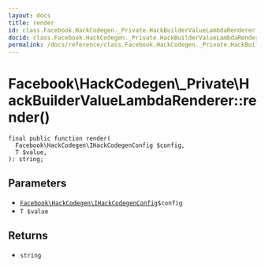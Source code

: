 ```yaml
---
layout: docs
title: render
id: class.Facebook.HackCodegen._Private.HackBuilderValueLambdaRenderer.render
docid: class.Facebook.HackCodegen._Private.HackBuilderValueLambdaRenderer.render
permalink: /docs/reference/class.Facebook.HackCodegen._Private.HackBuilderValueLambdaRenderer.render/
---
```

# Facebook\\HackCodegen\\_Private\\HackBuilderValueLambdaRenderer::render()




``` Hack
final public function render(
  Facebook\HackCodegen\IHackCodegenConfig $config,
  T $value,
): string;
```




## Parameters




+ [` Facebook\HackCodegen\IHackCodegenConfig `](<interface.Facebook.HackCodegen.IHackCodegenConfig.md>)`` $config ``
+ ` T $value `




## Returns




* ` string `